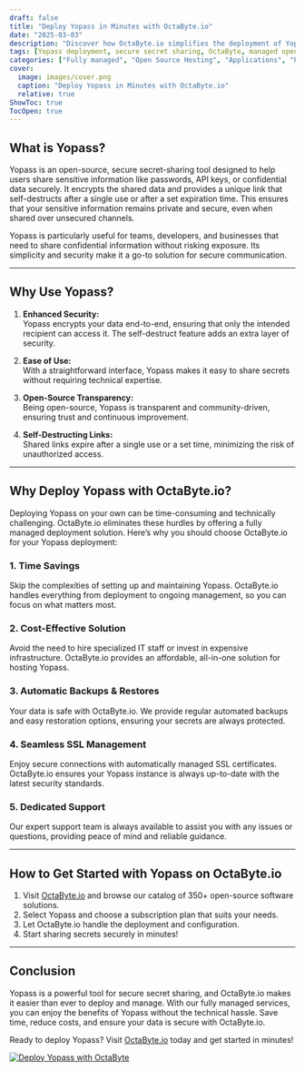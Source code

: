 ```yaml
---
draft: false
title: "Deploy Yopass in Minutes with OctaByte.io"
date: "2025-03-03"
description: "Discover how OctaByte.io simplifies the deployment of Yopass, a secure and open-source secret-sharing tool. Learn why Yopass is essential for secure communication and how OctaByte’s fully managed services save you time, effort, and resources."
tags: [Yopass deployment, secure secret sharing, OctaByte, managed open-source software, Yopass benefits, secure communication tools, automated SSL management, cost-effective software hosting, managed IT services, open-source software hosting]
categories: ["Fully managed", "Open Source Hosting", "Applications", "Password Manager", "Yopass"]
cover:
  image: images/cover.png
  caption: "Deploy Yopass in Minutes with OctaByte.io"
  relative: true
ShowToc: true
TocOpen: true
---
```



## What is Yopass?

Yopass is an open-source, secure secret-sharing tool designed to help users share sensitive information like passwords, API keys, or confidential data securely. It encrypts the shared data and provides a unique link that self-destructs after a single use or after a set expiration time. This ensures that your sensitive information remains private and secure, even when shared over unsecured channels.

Yopass is particularly useful for teams, developers, and businesses that need to share confidential information without risking exposure. Its simplicity and security make it a go-to solution for secure communication.

---

## Why Use Yopass?

1. **Enhanced Security:**  
   Yopass encrypts your data end-to-end, ensuring that only the intended recipient can access it. The self-destruct feature adds an extra layer of security.

2. **Ease of Use:**  
   With a straightforward interface, Yopass makes it easy to share secrets without requiring technical expertise.

3. **Open-Source Transparency:**  
   Being open-source, Yopass is transparent and community-driven, ensuring trust and continuous improvement.

4. **Self-Destructing Links:**  
   Shared links expire after a single use or a set time, minimizing the risk of unauthorized access.

---

## Why Deploy Yopass with OctaByte.io?

Deploying Yopass on your own can be time-consuming and technically challenging. OctaByte.io eliminates these hurdles by offering a fully managed deployment solution. Here’s why you should choose OctaByte.io for your Yopass deployment:

### 1. **Time Savings**  
   Skip the complexities of setting up and maintaining Yopass. OctaByte.io handles everything from deployment to ongoing management, so you can focus on what matters most.

### 2. **Cost-Effective Solution**  
   Avoid the need to hire specialized IT staff or invest in expensive infrastructure. OctaByte.io provides an affordable, all-in-one solution for hosting Yopass.

### 3. **Automatic Backups & Restores**  
   Your data is safe with OctaByte.io. We provide regular automated backups and easy restoration options, ensuring your secrets are always protected.

### 4. **Seamless SSL Management**  
   Enjoy secure connections with automatically managed SSL certificates. OctaByte.io ensures your Yopass instance is always up-to-date with the latest security standards.

### 5. **Dedicated Support**  
   Our expert support team is always available to assist you with any issues or questions, providing peace of mind and reliable guidance.

---

## How to Get Started with Yopass on OctaByte.io

1. Visit [OctaByte.io](https://octabyte.io) and browse our catalog of 350+ open-source software solutions.
2. Select Yopass and choose a subscription plan that suits your needs.
3. Let OctaByte.io handle the deployment and configuration.
4. Start sharing secrets securely in minutes!

---

## Conclusion

Yopass is a powerful tool for secure secret sharing, and OctaByte.io makes it easier than ever to deploy and manage. With our fully managed services, you can enjoy the benefits of Yopass without the technical hassle. Save time, reduce costs, and ensure your data is secure with OctaByte.io.

Ready to deploy Yopass? Visit [OctaByte.io](https://octabyte.io) today and get started in minutes!

[![Deploy Yopass with OctaByte](/images/deploy-on-octabyte.png)](https://octabyte.io/fully-managed-open-source-services/applications/password-manager/yopass)